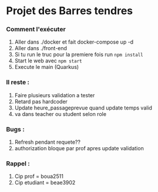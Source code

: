 Projet des Barres tendres
===================

### Comment l'exécuter
1) Aller dans ./docker et fait docker-compose up -d
2) Aller dans ./front-end
3) Si tu run le truc pour la premiere fois run ```npm install```
4) Start le web avec ```npm start```
5) Execute le main (Quarkus)

### Il reste :
1) Faire plusieurs validation a tester
2) Retard pas hardcoder
3) Update heure_passageprevue quand update temps valid
5) va dans teacher ou student selon role

### Bugs :
1) Refresh pendant requete??
2) authorization bloque par prof apres update validation

### Rappel :
1) Cip prof = boua2511
2) Cip etudiant = beae3902



